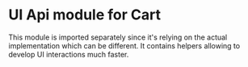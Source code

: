 # UI Api module for Cart

This module is imported separately since it's relying on the actual implementation which can be different. It contains helpers allowing to develop UI interactions much faster.